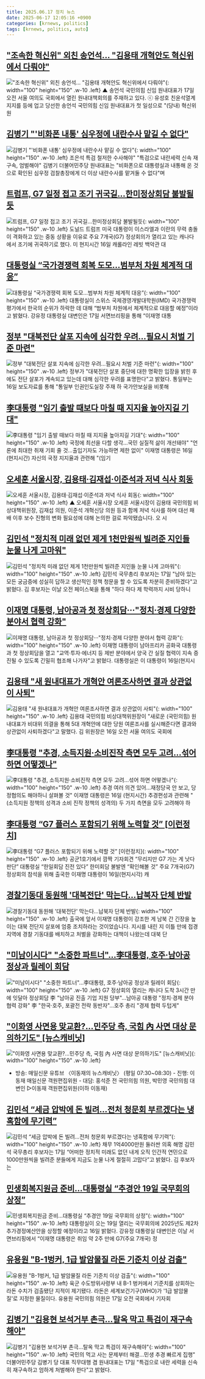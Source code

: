 ```yaml
---
title: 2025.06.17 정치 뉴스
date: 2025-06-17 12:05:16 +0900
categories: [krnews, politics]
tags: [krnews, politics, auto]
---
```

## ["조속한 혁신위" 외친 송언석... "김용태 개혁안도 혁신위에서 다뤄야"](https://n.news.naver.com/mnews/article/047/0002477585)

!["조속한 혁신위" 외친 송언석... "김용태 개혁안도 혁신위에서 다뤄야"](https://mimgnews.pstatic.net/image/origin/047/2025/06/17/2477585.jpg?type=nf220_150){: width="100" height="150" .w-10 .left}
▲ 송언석 국민의힘 신임 원내대표가 17일 오전 서울 여의도 국회에서 열린 원내대책회의를 주재하고 있다. ⓒ 유성호 친윤석열계 지지를 등에 업고 당선한 송언석 국민의힘 신임 원내대표가 첫 일성으로 "(당내) 혁신위원

## [김병기 "'비화폰 내통' 심우정에 내란수사 맡길 수 없다"](https://n.news.naver.com/mnews/article/629/0000399047)

![김병기 "'비화폰 내통' 심우정에 내란수사 맡길 수 없다"](https://mimgnews.pstatic.net/image/origin/629/2025/06/17/399047.jpg?type=nf220_150){: width="100" height="150" .w-10 .left}
조은석 특검 철저한 수사해야" "특검으로 내란세력 신속 재구속, 엄벌해야" 김병기 더불어민주당 원내대표는 "비화폰으로 대통령실과 내통해 온 것으로 확인된 심우정 검찰총장에게 더 이상 내란수사를 맡겨둘 수 없다"며

## [트럼프, G7 일정 접고 조기 귀국길…한미정상회담 불발될듯](https://n.news.naver.com/mnews/article/448/0000535542)

![트럼프, G7 일정 접고 조기 귀국길…한미정상회담 불발될듯](https://mimgnews.pstatic.net/image/origin/448/2025/06/17/535542.jpg?type=nf220_150){: width="100" height="150" .w-10 .left}
도널드 트럼프 미국 대통령이 이스라엘과 이란의 무력 충돌이 격화하고 있는 중동 상황을 이유로 주요 7개국(G7) 정상회의가 열리고 있는 캐나다에서 조기에 귀국하기로 했다. 미 현지시간 16일 캐롤라인 레빗 백악관 대

## [대통령실 “국가경쟁력 회복 도모…범부처 차원 체계적 대응”](https://n.news.naver.com/mnews/article/011/0004497738)

![대통령실 “국가경쟁력 회복 도모…범부처 차원 체계적 대응”](https://mimgnews.pstatic.net/image/origin/011/2025/06/17/4497738.jpg?type=nf220_150){: width="100" height="150" .w-10 .left}
대통령실이 스위스 국제경영개발대학원(IMD) 국가경쟁력 평가에서 한국의 순위가 하락한 데 대해 “범부처 차원에서 체계적으로 대응할 예정”이라고 밝혔다. 강유정 대통령실 대변인은 17일 서면브리핑을 통해 “이재명 대통

## [정부 "대북전단 살포 지속에 심각한 우려…필요시 처벌 기준 마련"](https://n.news.naver.com/mnews/article/008/0005208259)

![정부 "대북전단 살포 지속에 심각한 우려…필요시 처벌 기준 마련"](https://mimgnews.pstatic.net/image/origin/008/2025/06/16/5208259.jpg?type=nf220_150){: width="100" height="150" .w-10 .left}
정부가 "대북전단 살포 중단에 대한 명확한 입장을 밝힌 후에도 전단 살포가 계속되고 있는데 대해 심각한 우려를 표명한다"고 밝혔다. 통일부는 16일 보도자료를 통해 "통일부 인권인도실장 주재 하 국가안보실을 비롯해

## [李대통령 "임기 출발 때보다 마칠 때 지지율 높아지길 기대"](https://n.news.naver.com/mnews/article/001/0015452657)

![李대통령 "임기 출발 때보다 마칠 때 지지율 높아지길 기대"](https://mimgnews.pstatic.net/image/origin/001/2025/06/17/15452657.jpg?type=nf220_150){: width="100" height="150" .w-10 .left}
국정에 최선을 다할 생각…국민 실질적 삶이 개선돼야" "언론에 최대한 취재 기회 줄 것…출입기자도 가능하면 제한 없이" 이재명 대통령은 16일(현지시간) 자신의 국정 지지율과 관련해 "(임기

## [오세훈 서울시장, 김용태·김재섭·이준석과 저녁 식사 회동](https://n.news.naver.com/mnews/article/055/0001267106)

![오세훈 서울시장, 김용태·김재섭·이준석과 저녁 식사 회동](https://mimgnews.pstatic.net/image/origin/055/2025/06/17/1267106.jpg?type=nf220_150){: width="100" height="150" .w-10 .left}
▲ 오세훈 서울시장 오세훈 서울시장이 김용태 국민의힘 비상대책위원장, 김재섭 의원, 이준석 개혁신당 의원 등과 함께 저녁 식사를 하며 대선 패배 이후 보수 진형의 변화 필요성에 대해 논의한 걸로 파악됐습니다. 오 시

## [김민석 "정치적 미래 없던 제게 1천만원씩 빌려준 지인들 눈물 나게 고마워"](https://n.news.naver.com/mnews/article/421/0008315832)

![김민석 "정치적 미래 없던 제게 1천만원씩 빌려준 지인들 눈물 나게 고마워"](https://mimgnews.pstatic.net/image/origin/421/2025/06/17/8315832.jpg?type=nf220_150){: width="100" height="150" .w-10 .left}
김민석 국무총리 후보자는 17일 "남아 있는 모든 궁금증에 성실히 답하고 생산적인 정책 청문을 할 수 있도록 차분히 준비하겠다"고 밝혔다. 김 후보자는 이날 오전 페이스북을 통해 "하다 하다 제 학력까지 시비 당하니

## [이재명 대통령, 남아공과 첫 정상회담···"정치·경제 다양한 분야서 협력 강화"](https://n.news.naver.com/mnews/article/008/0005208377)

![이재명 대통령, 남아공과 첫 정상회담···"정치·경제 다양한 분야서 협력 강화"](https://mimgnews.pstatic.net/image/origin/008/2025/06/17/5208377.jpg?type=nf220_150){: width="100" height="150" .w-10 .left}
이재명 대통령이 남아프리카 공화국 대통령과 첫 정상회담을 열고 "교역·투자·에너지 등 제반 분야에서 양국 간 실질 협력이 지속 증진될 수 있도록 긴밀히 협조해 나가자"고 밝혔다. 대통령실은 이 대통령이 16일(현지시

## [김용태 "새 원내대표가 개혁안 여론조사하면 결과 상관없이 사퇴"](https://n.news.naver.com/mnews/article/008/0005208037)

![김용태 "새 원내대표가 개혁안 여론조사하면 결과 상관없이 사퇴"](https://mimgnews.pstatic.net/image/origin/008/2025/06/16/5208037.jpg?type=nf220_150){: width="100" height="150" .w-10 .left}
김용태 국민의힘 비상대책위원장이 "새로운 (국민의힘) 원내대표가 비대위 의결을 통해 5대 개혁안에 대한 당원 여론조사를 실시해준다면 결과와 상관없이 사퇴하겠다"고 말했다. 김 위원장은 16일 오전 서울 여의도 국회에

## [李대통령 "추경, 소득지원·소비진작 측면 모두 고려…섞어 하면 어떻겠나"](https://n.news.naver.com/mnews/article/029/0002961744)

![李대통령 "추경, 소득지원·소비진작 측면 모두 고려…섞어 하면 어떻겠나"](https://mimgnews.pstatic.net/image/origin/029/2025/06/17/2961744.jpg?type=nf220_150){: width="100" height="150" .w-10 .left}
추경 여러 의견 있어…재정당국 안 보고, 당정협의도 해야하니 살펴볼 것" 이재명 대통령은 16일 (현지시간) 추경편성과 관련해 "(소득지원 정책의 성격과 소비 진작 정책의 성격의) 두 가지 측면을 모두 고려해야 하

## [李대통령 “G7 플러스 포함되기 위해 노력할 것” [이런정치]](https://n.news.naver.com/mnews/article/016/0002485920)

![李대통령 “G7 플러스 포함되기 위해 노력할 것” [이런정치]](https://mimgnews.pstatic.net/image/origin/016/2025/06/17/2485920.jpg?type=nf220_150){: width="100" height="150" .w-10 .left}
공군1호기에서 깜짝 기자회견 “무리지만 G7 가는 게 낫다 판단” 대통령실 “한일회담 진전 있다” 한미회담 불발엔 “확인해볼 것” 주요 7개국(G7) 정상회의 참석을 위해 출국한 이재명 대통령이 16일(현지시각) 캐

## [경찰기동대 동원해 '대북전단' 막는다…납북자 단체 반발](https://n.news.naver.com/mnews/article/437/0000444817)

![경찰기동대 동원해 '대북전단' 막는다…납북자 단체 반발](https://mimgnews.pstatic.net/image/origin/437/2025/06/16/444817.jpg?type=nf220_150){: width="100" height="150" .w-10 .left}
출국에 앞서 이재명 대통령이 강조한 게 남북 간 긴장을 높이는 대북 전단지 살포에 엄중 조치하라는 것이었습니다. 지시를 내린 지 이틀 만에 접경 지역에 경찰 기동대를 배치하고 처벌을 강화하는 대책이 나왔는데 대북 단

## ["미남이시다" "소중한 파트너"…李대통령, 호주·남아공 정상과 릴레이 회담](https://n.news.naver.com/mnews/article/586/0000105437)

!["미남이시다" "소중한 파트너"…李대통령, 호주·남아공 정상과 릴레이 회담](https://mimgnews.pstatic.net/image/origin/586/2025/06/17/105437.jpg?type=nf220_150){: width="100" height="150" .w-10 .left}
G7 정상회의 열리는 캐나다 도착 3시간 만에 잇달아 정상회담 李 "남아공 진출 기업 지원 당부"…남아공 대통령 "정치·경제 분야 협력 강화" 李 "한국·호주, 포괄전 전략 동반자"…호주 총리 "경제 협력 두텁게"

## ["이화영 사면용 맞교환?…민주당 측, 국힘 內 사면 대상 문의하기도" [뉴스캐비닛]](https://n.news.naver.com/mnews/article/088/0000953732)

!["이화영 사면용 맞교환?…민주당 측, 국힘 內 사면 대상 문의하기도" [뉴스캐비닛]](https://mimgnews.pstatic.net/image/origin/088/2025/06/17/953732.jpg?type=nf220_150){: width="100" height="150" .w-10 .left}
- 방송: 매일신문 유튜브 〈이동재의 뉴스캐비닛〉 (평일 07:30~08:30) - 진행: 이동재 매일신문 객원편집위원 - 대담: 홍석준 전 국민의힘 의원, 박민영 국민의힘 대변인 ▷이동재 객원편집위원(이하 이동재)

## [김민석 “세금 압박에 돈 빌려…전처 청문회 부르겠다는 냉혹함에 무기력”](https://n.news.naver.com/mnews/article/009/0005510038)

![김민석 “세금 압박에 돈 빌려…전처 청문회 부르겠다는 냉혹함에 무기력”](https://mimgnews.pstatic.net/image/origin/009/2025/06/17/5510038.jpg?type=nf220_150){: width="100" height="150" .w-10 .left}
채무 1억4000만원 둘러싼 의혹 해명 김민석 국무총리 후보자는 17일 “어떠한 정치적 미래도 없던 내게 오직 인간적 연민으로 1000만원씩을 빌려준 분들에게 지금도 눈물 나게 절절히 고맙다”고 밝혔다. 김 후보자는

## [민생회복지원금 준비…대통령실 “추경안 19일 국무회의 상정”](https://n.news.naver.com/mnews/article/005/0001783439)

![민생회복지원금 준비…대통령실 “추경안 19일 국무회의 상정”](https://mimgnews.pstatic.net/image/origin/005/2025/06/16/1783439.jpg?type=nf220_150){: width="100" height="150" .w-10 .left}
대통령실이 오는 19일 열리는 국무회의에 2025년도 제2차 추가경정예산안을 상정할 예정이라고 16일 밝혔다. 강유정 대통령실 대변인은 이날 서면브리핑에서 “이재명 대통령은 취임 약 2주 만에 G7(주요 7개국) 정

## [유용원 "B-1벙커, 1급 발암물질 라돈 기준치 이상 검출"](https://n.news.naver.com/mnews/article/277/0005608698)

![유용원 "B-1벙커, 1급 발암물질 라돈 기준치 이상 검출"](https://mimgnews.pstatic.net/image/origin/277/2025/06/17/5608698.jpg?type=nf220_150){: width="100" height="150" .w-10 .left}
육군 수도방위사령부 내 B-1 벙커에서 기준치를 상회하는 라돈 수치가 검출됐단 지적이 제기됐다. 라돈은 세계보건기구(WHO)가 '1급 발암물질'로 지정한 물질이다. 유용원 국민의힘 의원은 17일 오전 국회에서 기자회

## [김병기 "김용현 보석거부 촌극…탈옥 막고 특검이 재구속해야"](https://n.news.naver.com/mnews/article/001/0015453239)

![김병기 "김용현 보석거부 촌극…탈옥 막고 특검이 재구속해야"](https://mimgnews.pstatic.net/image/origin/001/2025/06/17/15453239.jpg?type=nf220_150){: width="100" height="150" .w-10 .left}
국민의 먹고 사는 문제부터 해결…민생 추경 빠르게 집행" 더불어민주당 김병기 당 대표 직무대행 겸 원내대표는 17일 "특검으로 내란 세력을 신속히 재구속하고 엄하게 처벌해야 한다"고 밝혔다.

